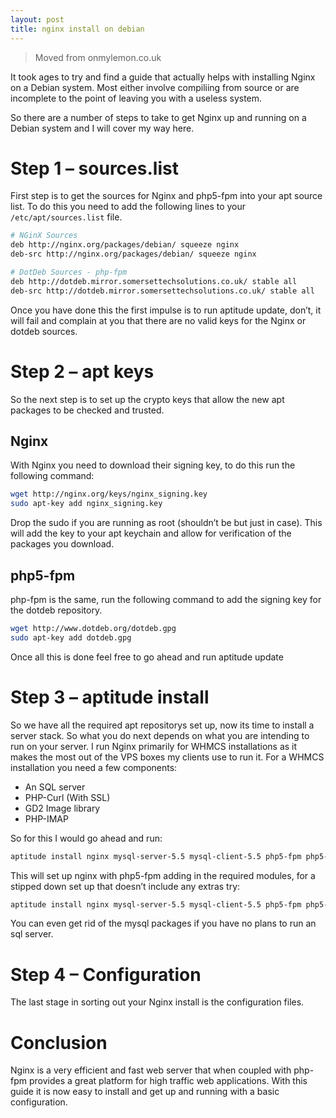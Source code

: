 ```yaml
---
layout: post
title: nginx install on debian
---
```


> Moved from onmylemon.co.uk

It took ages to try and find a guide that actually helps with installing Nginx on a Debian system. Most either involve compiliing from source or are incomplete to the point of leaving you with a useless system.

So there are a number of steps to take to get Nginx up and running on a Debian system and I will cover my way here.

# Step 1 – sources.list

First step is to get the sources for Nginx and php5-fpm into your apt source list. To do this you need to add the following lines to your `/etc/apt/sources.list` file.

```bash
# NGinX Sources
deb http://nginx.org/packages/debian/ squeeze nginx
deb-src http://nginx.org/packages/debian/ squeeze nginx

# DotDeb Sources - php-fpm
deb http://dotdeb.mirror.somersettechsolutions.co.uk/ stable all
deb-src http://dotdeb.mirror.somersettechsolutions.co.uk/ stable all
```

Once you have done this the first impulse is to run aptitude update, don’t, it will fail and complain at you that there are no valid keys for the Nginx or dotdeb sources.

# Step 2 – apt keys
So the next step is to set up the crypto keys that allow the new apt packages to be checked and trusted.

## Nginx
With Nginx you need to download their signing key, to do this run the following command:

```bash
wget http://nginx.org/keys/nginx_signing.key
sudo apt-key add nginx_signing.key
```

Drop the sudo if you are running as root (shouldn’t be but just in case). This will add the key to your apt keychain and allow for verification of the packages you download.

## php5-fpm
php-fpm is the same, run the following command to add the signing key for the dotdeb repository.

```bash
wget http://www.dotdeb.org/dotdeb.gpg
sudo apt-key add dotdeb.gpg
```

Once all this is done feel free to go ahead and run aptitude update

# Step 3 – aptitude install
So we have all the required apt repositorys set up, now its time to install a server stack. So what you do next depends on what you are intending to run on your server. I run Nginx primarily for WHMCS installations as it makes the most out of the VPS boxes my clients use to run it. For a WHMCS installation you need a few components:

* An SQL server
* PHP-Curl (With SSL)
* GD2 Image library
* PHP-IMAP

So for this I would go ahead and run:

```bash
aptitude install nginx mysql-server-5.5 mysql-client-5.5 php5-fpm php5-curl php5-gd php5-mysql php5-imap
```

This will set up nginx with php5-fpm adding in the required modules, for a stipped down set up that doesn’t include any extras try:

```bash
aptitude install nginx mysql-server-5.5 mysql-client-5.5 php5-fpm php5-mysql
```

You can even get rid of the mysql packages if you have no plans to run an sql server.

# Step 4 – Configuration
The last stage in sorting out your Nginx install is the configuration files.

# Conclusion
Nginx is a very efficient and fast web server that when coupled with php-fpm provides a great platform for high traffic web applications. With this guide it is now easy to install and get up and running with a basic configuration.

